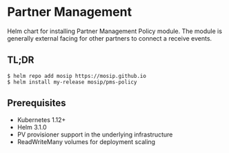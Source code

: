 # Partner Management

Helm chart for installing Partner Management Policy module.  The module is generally external facing for other partners to connect a receive events.

## TL;DR

```console
$ helm repo add mosip https://mosip.github.io
$ helm install my-release mosip/pms-policy
```
## Prerequisites

- Kubernetes 1.12+
- Helm 3.1.0
- PV provisioner support in the underlying infrastructure
- ReadWriteMany volumes for deployment scaling

